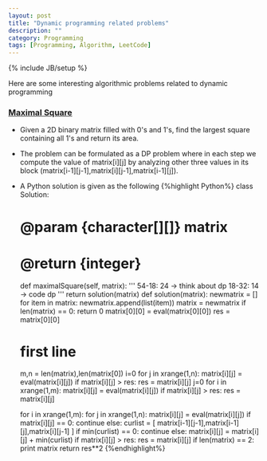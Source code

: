 ```yaml
---
layout: post
title: "Dynamic programming related problems"
description: ""
category: Programming
tags: [Programming, Algorithm, LeetCode]
---
```

{% include JB/setup %}

Here are some interesting algorithmic problems related to dynamic programming

### [Maximal Square](https://leetcode.com/problems/maximal-square/)
- Given a 2D binary matrix filled with 0's and 1's, find the largest square containing all 1's and return its area.
- The problem can be formulated as a DP problem where in each step we compute the value of matrix[i][j] by analyzing other three values in its block (matrix[i-1][j-1],matrix[i][j-1],matrix[i-1][j]).
- A Python solution is given as the following
{%highlight Python%}
class Solution:
    # @param {character[][]} matrix
    # @return {integer}
    def maximalSquare(self, matrix):
        '''
        54-18: 24 -> think about dp
        18-32: 14 -> code dp
        '''
        return solution(matrix)
def solution(matrix):
    newmatrix = []
    for item in matrix:
        newmatrix.append(list(item))
    matrix = newmatrix
    if len(matrix) == 0: return 0
    matrix[0][0] = eval(matrix[0][0])
    res = matrix[0][0]
    # first line
    m,n = len(matrix),len(matrix[0])
    i=0
    for j in xrange(1,n):
        matrix[i][j] = eval(matrix[i][j])
        if matrix[i][j] > res: res = matrix[i][j]
    j=0
    for i in xrange(1,m):
        matrix[i][j] = eval(matrix[i][j])
        if matrix[i][j] > res: res = matrix[i][j]
        
    for i in xrange(1,m):
        for j in xrange(1,n):
            matrix[i][j] = eval(matrix[i][j])
            if matrix[i][j] == 0:
                continue
            else:
                curlist = [ matrix[i-1][j-1],matrix[i-1][j],matrix[i][j-1] ]
                if min(curlist) == 0:
                    continue
                else:
                    matrix[i][j] = matrix[i][j] + min(curlist)
                    if matrix[i][j] > res:
                        res = matrix[i][j]
    if len(matrix) == 2: print matrix 
    return res**2
{%endhighlight%}

